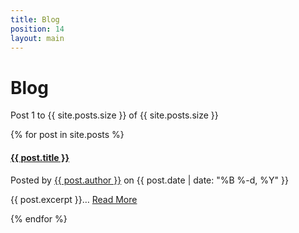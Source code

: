 ```yaml
---
title: Blog
position: 14
layout: main
---
```


Blog
===========

<p>Post 1 to {{ site.posts.size }} of {{ site.posts.size }}</p>

{% for post in site.posts %}

<h4><a href="{{ post.url }}">{{ post.title }}</a></h4>
<p>
  Posted by
  <a href="/about/#{{ post.author | downcase | replace: ' ', '-' }}">{{ post.author }}</a> on {{ post.date | date: "%B %-d, %Y" }}
</p>

<p>
  {{ post.excerpt }}…
  <a class='more' href='{{ post.url }}'>Read More</a>
</p>

{% endfor %}
